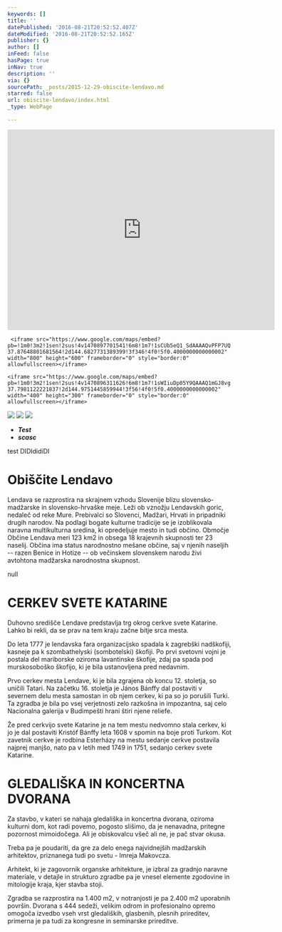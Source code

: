 ```yaml
---
keywords: []
title: ''
datePublished: '2016-08-21T20:52:52.407Z'
dateModified: '2016-08-21T20:52:52.165Z'
publisher: {}
author: []
inFeed: false
hasPage: true
inNav: true
description: ''
via: {}
sourcePath: _posts/2015-12-29-obiscite-lendavo.md
starred: false
url: obiscite-lendavo/index.html
_type: WebPage

---
```

<iframe src="https://www.google.com/maps/embed?pb=!1m0!3m2!1sen!2sus!4v1470897701541!6m8!1m7!1sCUb5eQ1_SdAAAAQvPFP7UQ!2m2!1d-37.87648801681564!2d144.6827731389399!3f346!4f0!5f0.4000000000000002" width="600" height="450" frameborder="0" style="border:0" allowfullscreen></iframe> 

     <iframe src="https://www.google.com/maps/embed?pb=!1m0!3m2!1sen!2sus!4v1470897701541!6m8!1m7!1sCUb5eQ1_SdAAAAQvPFP7UQ!2m2!1d-37.87648801681564!2d144.6827731389399!3f346!4f0!5f0.4000000000000002" width="800" height="600" frameborder="0" style="border:0" allowfullscreen></iframe> 

    <iframe src="https://www.google.com/maps/embed?pb=!1m0!3m2!1sen!2sus!4v1470896311626!6m8!1m7!1sWIiuDp05Y9QAAAQ1mGJ8vg!2m2!1d-37.7981122221837!2d144.9751445859944!3f56!4f0!5f0.4000000000000002" width="400" height="300" frameborder="0" style="border:0" allowfullscreen></iframe> 

![](https://s3-us-west-2.amazonaws.com/the-grid-img/p/61e0670926318c2ebda9ce3731050b54d467f8e2.jpg)
![](https://s3-us-west-2.amazonaws.com/the-grid-img/p/ca65b35eec29b91fab609be83c8e624822543e73.jpg)
![](https://s3-us-west-2.amazonaws.com/the-grid-img/p/66e304c51c6491fda1fd6809212319e055187294.jpg)

* _**Test**_
* _**scasc**_

test DIDIdidiDI

# Obiščite Lendavo

Lendava se razprostira na skrajnem vzhodu Slovenije blizu slovensko-madžarske in slovensko-hrvaške meje. Leži ob vznožju Lendavskih goric, nedaleč od reke Mure. Prebivalci so Slovenci, Madžari, Hrvati in pripadniki drugih narodov. Na podlagi bogate kulturne tradicije se je izoblikovala naravna multikulturna sredina, ki opredeljuje mesto in tudi občino. Območje Občine Lendava meri 123 km2 in obsega 18 krajevnih skupnosti ter 23 naselij. Občina ima status narodnostno mešane občine, saj v njenih naseljih -- razen Benice in Hotize -- ob večinskem slovenskem narodu živi avtohtona madžarska narodnostna skupnost.

null

# **CERKEV SVETE KATARINE**

Duhovno središče Lendave predstavlja trg okrog cerkve svete Katarine. Lahko bi rekli, da se prav na tem kraju začne bitje srca mesta.

Do leta 1777 je lendavska fara organizacijsko spadala k zagrebški nadškofiji, kasneje pa k szombathelyski (sombotelski) škofiji. Po prvi svetovni vojni je postala del mariborske oziroma lavantinske škofije, zdaj pa spada pod murskosoboško škofijo, ki je bila ustanovljena pred nedavnim.

Prvo cerkev mesta Lendave, ki je bila zgrajena ob koncu 12\. stoletja, so uničili Tatari. Na začetku 16\. stoletja je János Bánffy dal postaviti v severnem delu mesta samostan in ob njem cerkev, ki pa so jo porušili Turki. Ta zgradba je bila po vsej verjetnosti zelo razkošna in impozantna, saj celo Nacionalna galerija v Budimpešti hrani štiri njene reliefe.

Že pred cerkvijo svete Katarine je na tem mestu nedvomno stala cerkev, ki jo je dal postaviti Kristóf Bánffy leta 1608 v spomin na boje proti Turkom. Kot zavetnik cerkve je rodbina Esterházy na mestu sedanje cerkve postavila najprej manjšo, nato pa v letih med 1749 in 1751, sedanjo cerkev svete Katarine.

# GLEDALIŠKA IN KONCERTNA DVORANA

Za stavbo, v kateri se nahaja gledališka in koncertna dvorana, oziroma kulturni dom, kot radi povemo, pogosto slišimo, da je nenavadna, pritegne pozornost mimoidočega. Ali je obiskovalcu všeč ali ne, je pač stvar okusa.

Treba pa je poudariti, da gre za delo enega najvidnejših madžarskih arhitektov, priznanega tudi po svetu - Imreja Makovcza.

Arhitekt, ki je zagovornik organske arhitekture, je izbral za gradnjo naravne materiale, v detajle in strukturo zgradbe pa je vnesel elemente zgodovine in mitologije kraja, kjer stavba stoji.

Zgradba se razprostira na 1.400 m2, v notranjosti je pa 2.400 m2 uporabnih površin. Dvorana s 444 sedeži, velikim odrom in profesionalno opremo omogoča izvedbo vseh vrst gledaliških, glasbenih, plesnih prireditev, primerna je pa tudi za kongresne in seminarske prireditve.